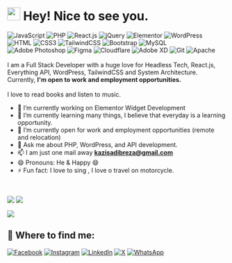 # <img src="https://emojis.slackmojis.com/emojis/images/1531849430/4246/blob-sunglasses.gif?1531849430" width="30"/> Hey! Nice to see you.
![JavaScript](https://img.shields.io/badge/JavaScript-F7DF1E?style=flat-square&logo=javascript&logoColor=black)
![PHP](https://img.shields.io/badge/PHP-777BB4?style=flat-square&logo=php&logoColor=white)
![React.js](https://img.shields.io/badge/React.js-0081CB?style=flat-square&logo=react&logoColor=61DAFB)
![jQuery](https://img.shields.io/badge/jQuery-0769AD?style=flat-square&logo=jquery&logoColor=white)
![Elementor](https://img.shields.io/badge/Elementor-9146FF?style=flat-square&logo=elementor&logoColor=white)
![WordPress](https://img.shields.io/badge/Wordpress-21759B?style=flat-square&logo=wordpress&logoColor=white)
![HTML](https://img.shields.io/badge/HTML5-E34F26?style=flat-square&logo=html5&logoColor=white)
![CSS3](https://img.shields.io/badge/CSS3-1572B6?style=flat-square&logo=css3&logoColor=white)
![TailwindCSS](https://img.shields.io/badge/Tailwind_CSS-38B2AC?style=flat-square&logo=tailwind-css&logoColor=white)
![Bootstrap](https://img.shields.io/badge/Bootstrap-563D7C?style=flat-square&logo=bootstrap&logoColor=white)
![MySQL](https://img.shields.io/badge/MySQL-005C84?style=flat-square&logo=mysql&logoColor=white)
![Adobe Photoshop](https://img.shields.io/badge/adobe%20photoshop-%2331A8FF.svg?style=flat-square&logo=adobe%20photoshop&logoColor=white)
![Figma](https://img.shields.io/badge/figma-%23F24E1E.svg?style=flat-square&logo=figma&logoColor=white)
![Cloudflare](https://img.shields.io/badge/Cloudflare-F38020?style=flat-square&logo=Cloudflare&logoColor=white)
![Adobe XD](https://img.shields.io/badge/Adobe%20XD-470137?style=flat-square&logo=Adobe%20XD&logoColor=#FF61F6) 
![Git](https://img.shields.io/badge/git-%23F05033.svg?style=flat-square&logo=git&logoColor=white)
![Apache](https://img.shields.io/badge/apache-%23D42029.svg?style=flat-square&logo=apache&logoColor=white)
<br>
<br>
I am a Full Stack Developer with a huge love for Headless Tech, React.js, Everything API, WordPress, TailwindCSS and System Architecture. Currently, **I'm open to work and employment opportunities.**
<br>
<br>
I love to read books and listen to music.
<br>

- 🔭 I’m currently working on Elementor Widget Development<br>
- 🌱 I’m currently learning many things, I believe that everyday is a learning opportunity.<br>
- 👯 I’m currently open for work and employment opportunities (remote and relocation)<br>
- 💬 Ask me about  PHP, WordPress, and API development.<br>
- 📫 I am just one mail away **kazisadibreza@gmail.com**<br>
- 😄 Pronouns: He & Happy 😄<br>
- ⚡ Fun fact: I love to sing , I love o travel on motorcycle.<br>
<br>

![](https://github-readme-stats.vercel.app/api?username=kazisadibreza&theme=github_dark_dimmed&hide_border=false&include_all_commits=true&count_private=true)
![](https://github-readme-streak-stats.herokuapp.com/?user=kazisadibreza&theme=github_dark_dimmed&hide_border=false)<br/>

<div>
    <img src="https://github-readme-stats.vercel.app/api/top-langs/?username=kazisadibreza&theme=github_dark_dimmed&hide_border=false&include_all_commits=true&count_private=true&layout=compact" />
</div>




## 🔗 Where to find me:
[![Facebook](https://img.shields.io/badge/Facebook-%231877F2.svg?style=flat-square&logo=facebook&logoColor=white)](https://www.facebook.com/KaziSadibRezaa/)
[![Instagram](https://img.shields.io/badge/Instagram-%23E4405F.svg?style=flat-square&logo=instagram&logoColor=white)](https://www.instagram.com/kazisadibreza/)
[![LinkedIn](https://img.shields.io/badge/LinkedIn-%230077B5.svg?style=flat-square&logo=linkedin&logoColor=white)](https://www.linkedin.com/in/kazisadibreza/)
[![X](https://img.shields.io/badge/X-000000.svg?style=flat-square&logo=x&logoColor=white)](https://x.com/SadibKazi)
[![WhatsApp](https://img.shields.io/badge/WhatsApp-25D366.svg?style=flat-square&logo=whatsapp&logoColor=white)](https://wa.me/8801644424487)

